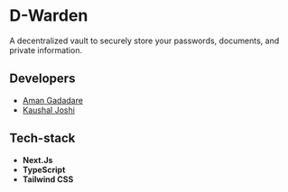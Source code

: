 # D-Warden

A decentralized vault to securely store your passwords, documents, and private information.

## Developers

- [Aman Gadadare](https://GitHub.com/AmanGadadare)
- [Kaushal Joshi](https://github.com/joshi-kaushal)

## Tech-stack

- **Next.Js**
- **TypeScript**
- **Tailwind CSS**
